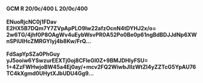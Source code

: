 #### GCM R 20/0c/400 L 20/0c/400
**ENuoRjcNC0j1FDav**<br/>**E2HX5B7DQm7Y7ZVpApPLO9lw22afzOcnN4tDYHJ2x/o=**<br/>**2w6TG/4jhf0P8OAgWv4uEybWsvPR0A52Po0Be0p61ngBdBDJJdNp6XWnSPiUIHcZMRGYIyj4b8Kw/FrQ...**<br/><br/>
**FdSapYpSZa0PhGuy**<br/>**yJ5ooiw6YSwzurEEXTj0oj8CFleGI0Z+9BMJDHlyFSU=**<br/>**1+4ZzFWHwjoBW45a4Ej0ay/+mcv2FQ2WiwbJIIzWtZI4yZZTcG5YpAU76TC4kXgmd0UHytXJbUDU4Gg9...**